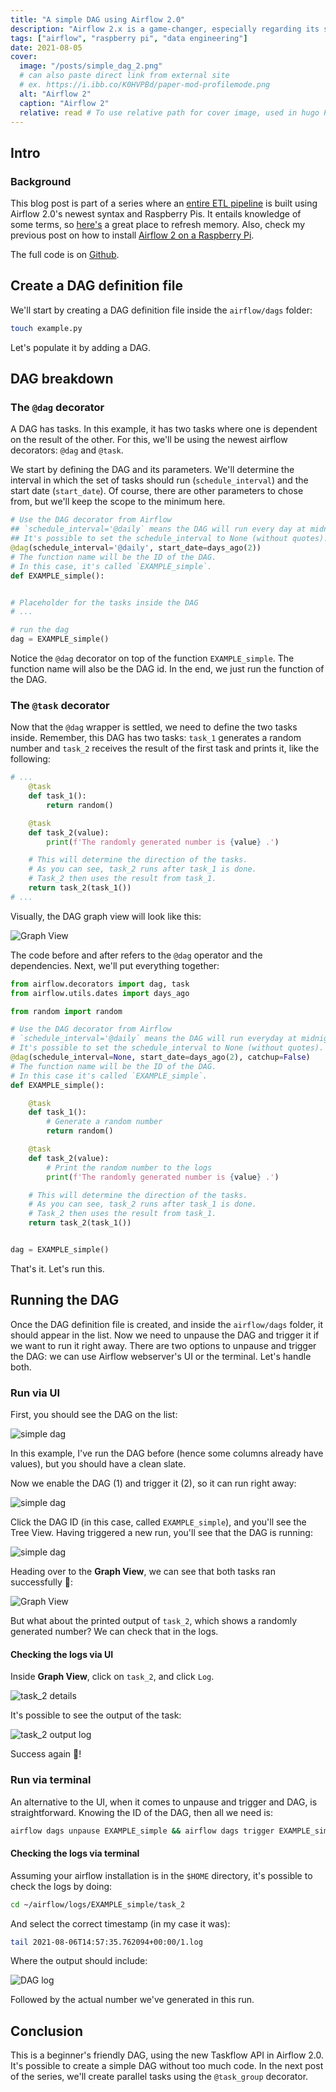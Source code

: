 ```yaml
---
title: "A simple DAG using Airflow 2.0"
description: "Airflow 2.x is a game-changer, especially regarding its simplified syntax using the new Taskflow API. In this tutorial, we're building a DAG with only two tasks. The DAG's tasks include generating a random number (task 1) and print that number (task 2)."
tags: ["airflow", "raspberry pi", "data engineering"]
date: 2021-08-05
cover:
  image: "/posts/simple_dag_2.png"
  # can also paste direct link from external site
  # ex. https://i.ibb.co/K0HVPBd/paper-mod-profilemode.png
  alt: "Airflow 2"
  caption: "Airflow 2"
  relative: read # To use relative path for cover image, used in hugo Page-bundles
---
```


## Intro

### Background

This blog post is part of a series where an [entire ETL pipeline](https://pedromadruga.com/posts/etl-series/) is built using Airflow 2.0's newest syntax and Raspberry Pis. It entails knowledge of some terms, so [here's](https://www.astronomer.io/guides/intro-to-airflow) a great place to refresh memory. Also, check my previous post on how to install [Airflow 2 on a Raspberry Pi](https://pedromadruga.com/posts/airflow-install/).

The full code is on [Github](https://github.com/pmadruga/airflow-dags/blob/main/simplest.py).

## Create a DAG definition file

We'll start by creating a DAG definition file inside the `airflow/dags` folder:

```bash
touch example.py
```

Let's populate it by adding a DAG.

## DAG breakdown

### The `@dag` decorator

A DAG has tasks. In this example, it has two tasks where one is dependent on the result of the other. For this, we'll be using the newest airflow decorators: `@dag` and `@task`.

We start by defining the DAG and its parameters. We'll determine the interval in which the set of tasks should run (`schedule_interval`) and the start date (`start_date`). Of course, there are other parameters to chose from, but we'll keep the scope to the minimum here.

```python
# Use the DAG decorator from Airflow
## `schedule_interval='@daily` means the DAG will run every day at midnight.
## It's possible to set the schedule_interval to None (without quotes).
@dag(schedule_interval='@daily', start_date=days_ago(2))
# The function name will be the ID of the DAG.
# In this case, it's called `EXAMPLE_simple`.
def EXAMPLE_simple():


# Placeholder for the tasks inside the DAG
# ...

# run the dag
dag = EXAMPLE_simple()
```

Notice the `@dag` decorator on top of the function `EXAMPLE_simple`. The function name will also be the DAG id. In the end, we just run the function of the DAG.

### The `@task` decorator

Now that the `@dag` wrapper is settled, we need to define the two tasks inside. Remember, this DAG has two tasks: `task_1` generates a random number and `task_2` receives the result of the first task and prints it, like the following:

```python
# ...
    @task
    def task_1():
        return random()

    @task
    def task_2(value):
        print(f'The randomly generated number is {value} .')

    # This will determine the direction of the tasks.
    # As you can see, task_2 runs after task_1 is done.
    # Task_2 then uses the result from task_1.
    return task_2(task_1())
# ...
```

Visually, the DAG graph view will look like this:

![Graph View](https://pedromadruga.com/posts/simple_dag_1.png)

The code before and after refers to the `@dag` operator and the dependencies. Next, we'll put everything together:

```python
from airflow.decorators import dag, task
from airflow.utils.dates import days_ago

from random import random

# Use the DAG decorator from Airflow
# `schedule_interval='@daily` means the DAG will run everyday at midnight.
# It's possible to set the schedule_interval to None (without quotes).
@dag(schedule_interval=None, start_date=days_ago(2), catchup=False)
# The function name will be the ID of the DAG.
# In this case it's called `EXAMPLE_simple`.
def EXAMPLE_simple():

    @task
    def task_1():
        # Generate a random number
        return random()

    @task
    def task_2(value):
        # Print the random number to the logs
        print(f'The randomly generated number is {value} .')

    # This will determine the direction of the tasks.
    # As you can see, task_2 runs after task_1 is done.
    # Task_2 then uses the result from task_1.
    return task_2(task_1())


dag = EXAMPLE_simple()
```

That's it. Let's run this.

## Running the DAG

Once the DAG definition file is created, and inside the `airflow/dags` folder, it should appear in the list. Now we need to unpause the DAG and trigger it if we want to run it right away. There are two options to unpause and trigger the DAG: we can use Airflow webserver's UI or the terminal. Let's handle both.

### Run via UI

First, you should see the DAG on the list:

![simple dag](https://pedromadruga.com/posts/simple_dag_3.png)

In this example, I've run the DAG before (hence some columns already have values), but you should have a clean slate.

Now we enable the DAG (1) and trigger it (2), so it can run right away:

![simple dag](https://pedromadruga.com/posts/simple_dag_4.png)

Click the DAG ID (in this case, called `EXAMPLE_simple`), and you'll see the Tree View. Having triggered a new run, you'll see that the DAG is running:

![simple dag](https://pedromadruga.com/posts/simple_dag_5.png)

Heading over to the **Graph View**, we can see that both tasks ran successfully 🎉:

![Graph View](https://pedromadruga.com/posts/simple_dag_6.png)

But what about the printed output of `task_2`, which shows a randomly generated number? We can check that in the logs.

#### Checking the logs via UI

Inside **Graph View**, click on `task_2`, and click `Log`.

![task_2 details](https://pedromadruga.com/posts/simple_dag_7.png)

It's possible to see the output of the task:

![task_2 output log](https://pedromadruga.com/posts/simple_dag_8.png)

Success again 🎉!

### Run via terminal

An alternative to the UI, when it comes to unpause and trigger and DAG, is straightforward. Knowing the ID of the DAG, then all we need is:

```bash
airflow dags unpause EXAMPLE_simple && airflow dags trigger EXAMPLE_simple
```

#### Checking the logs via terminal

Assuming your airflow installation is in the `$HOME` directory, it's possible to check the logs by doing:

```bash
cd ~/airflow/logs/EXAMPLE_simple/task_2
```

And select the correct timestamp (in my case it was):

```bash
tail 2021-08-06T14:57:35.762094+00:00/1.log
```

Where the output should include:

![DAG log](/posts/simple_dag_9.png)

Followed by the actual number we've generated in this run.

## Conclusion

This is a beginner's friendly DAG, using the new Taskflow API in Airflow 2.0. It's possible to create a simple DAG without too much code. In the next post of the series, we'll create parallel tasks using the `@task_group` decorator.
